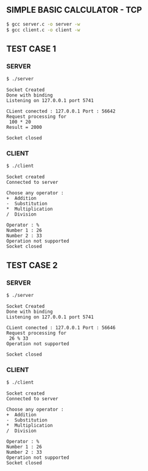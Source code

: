 ## SIMPLE BASIC CALCULATOR - TCP
```bash
$ gcc server.c -o server -w
$ gcc client.c -o client -w
```

## TEST CASE 1
### SERVER
```bash
$ ./server
```
```console
Socket Created
Done with binding
Listening on 127.0.0.1 port 5741

CLient conected : 127.0.0.1 Port : 56642
Request processing for
 100 * 20
Result = 2000

Socket closed
```

### CLIENT
```bash
$ ./client
```
```console
Socket created
Connected to server

Choose any operator :
+  Addition
-  Substitution
*  Multiplication
/  Division

Operator : %
Number 1 : 26
Number 2 : 33
Operation not supported
Socket closed
```

## TEST CASE 2
### SERVER
```bash
$ ./server
```
```console
Socket Created
Done with binding
Listening on 127.0.0.1 port 5741

CLient conected : 127.0.0.1 Port : 56646
Request processing for
 26 % 33
Operation not supported

Socket closed
```

### CLIENT
```bash
$ ./client
```
```console
Socket created
Connected to server

Choose any operator :
+  Addition
-  Substitution
*  Multiplication
/  Division

Operator : %
Number 1 : 26
Number 2 : 33
Operation not supported
Socket closed
```